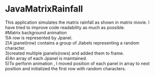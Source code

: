 # JavaMatrixRainfall
This application simulates the matrix rainfall as shown in matrix movie. I have tried to improve code readability as much as possible.
<br/>
#Matrix background animation<br/>
1)A row is represented by Jpanel.<br/>
2)A jpanel(row) contains a group of Jlabels representing a random character.<br/>
3)created multiple jpanels(rows) and added them to frame.<br/>
4)An array of each Jpanel is maintained.<br/>
5)To perform animation , I moved position of each panel in array to next position and initialized the first row with random characters.
